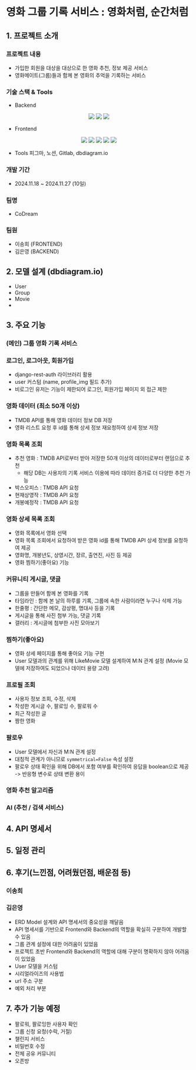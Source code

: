 # 영화 그룹 기록 서비스 : 영화처럼, 순간처럼


## 1. 프로젝트 소개
### 프로젝트 내용
- 가입한 회원을 대상을 대상으로 한 영화 추천, 정보 제공 서비스
- 영화메이트(그룹)들과 함께 본 영화의 추억을 기록하는 서비스

### 기술 스택 & Tools
- Backend
<div align="center">
<img src="https://img.shields.io/badge/python-3776AB?style=for-the-badge&logo=python&logoColor=white"> 
<img src="https://img.shields.io/badge/django-092E20?style=for-the-badge&logo=django&logoColor=white">
 <img src="https://img.shields.io/badge/SQLite-003B57?style=for-the-badge&logo=SQLite&logoColor=white">
</div>

- Frontend
<div align="center">
<img src="https://img.shields.io/badge/html5-E34F26?style=for-the-badge&logo=html5&logoColor=white">
<img src="https://img.shields.io/badge/css-1572B6?style=for-the-badge&logo=css3&logoColor=white">
<img src="https://img.shields.io/badge/javascript-F7DF1E?style=for-the-badge&logo=javascript&logoColor=black">
<img src="https://img.shields.io/badge/vue.js-4FC08D?style=for-the-badge&logo=vue.js&logoColor=white">
<img src="https://img.shields.io/badge/bootstrap-7952B3?style=for-the-badge&logo=bootstrap&logoColor=white">
</div>

- Tools
피그마, 노션, Gitlab, dbdiagram.io

### 개발 기간
- 2024.11.18 ~ 2024.11.27 (10일)

### 팀명 
- CoDream

### 팀원
- 이송희 (FRONTEND)
- 김은영 (BACKEND)


## 2. 모델 설계 (dbdiagram.io)

- User
- Group
- Movie
- 




## 3. 주요 기능
### (메인) 그룹 영화 기록 서비스

### 로그인, 로그아웃, 회원가입
- django-rest-auth 라이브러리 활용
- user 커스텀 (name, profile_img 필드 추가)
- 비로그인 유저는 기능이 제한되어 로그인, 회원가입 페이지 외 접근 제한

### 영화 데이터 (최소 50개 이상)	
- TMDB API를 통해 영화 데이터 정보 DB 저장
- 영화 리스트 요청 후 id를 통해 상세 정보 재요청하여 상세 정보 저장

### 영화 목록 조회	
- 추천 영화 
  : TMDB API로부터 받아 저장한 50개 이상의 데이터로부터 랜덤으로 추천
  - 해당 DB는 사용자의 기록 서비스 이용에 따라 데이터 증가로 더 다양한 추천 가능
- 박스오피스
  : TMDB API 요청
- 현재상영작
  : TMDB API 요청
- 개봉예정작
  : TMDB API 요청

### 영화 상세 목록 조회	
- 영화 목록에서 영화 선택
- 영화 목록 조회에서 요청하여 받은 영화 id를 통해 TMDB API 상세 정보를 요청하여 제공
- 영화명, 개봉년도, 상영시간, 장르, 출연진, 사진 등 제공
- 영화 찜하기(좋아요) 기능

### 커뮤니티 게시글, 댓글
- 그룹을 만들어 함께 본 영화를 기록
- 타임라인 : 함께 본 날의 하루를 기록, 그룹에 속한 사람이라면 누구나 삭제 가능
- 한줄평 : 간단한 메모, 감상평, 명대사 등을 기록
- 게시글을 통해 사진 첨부 가능, 댓글 기록
- 갤러리 : 게시글에 첨부한 사진 모아보기

### 찜하기(좋아요)
- 영화 상세 페이지를 통해 좋아요 기능 구현
- User 모델과의 관계를 위해 LikeMovie 모델 설계하여 M:N 관계 설정 (Movie 모델에 저장하여도 되었으나 데이터 용량 고려)

### 프로필 조회
- 사용자 정보 조회, 수정, 삭제 
- 작성한 게시글 수, 팔로잉 수, 팔로워 수
- 최근 작성한 글
- 짬한 영화

### 팔로우
- User 모델에서 자신과 M:N 관계 설정
- 대칭적 관계가 아니므로  `symmetrical=False` 속성 설정
- 팔로우 상태 확인을 위해 DB에서 포함 여부를 확인하여 응답을 boolean으로 제공 -> 반응형 변수로 상태 변환 용이

### 영화 추천 알고리즘


### AI (추천 / 검색 서비스)




## 4. API 명세서
## 5. 일정 관리


## 6. 후기(느낀점, 어려웠던점, 배운점 등)
### 이송희 
### 김은영
- ERD Model 설계와 API 명세서의 중요성을 깨달음
- API 명세서를 기반으로 Frontend와 Backend의 역할을 확실히 구분하여 개발할 수 있음
- 그룹 관계 설정에 대한 어려움이 있었음
- 프로젝트 초반 Frontend와 Backend의 역할에 대해 구분이 명확하지 않아 어려움이 있었음
- User 모델을 커스텀
- 시리얼라이즈의 사용법
- url 주소 구분
- 예외 처리 부분


## 7. 추가 기능 예정
- 팔로워, 팔로잉한 사용자 확인
- 그룹 신청 요청(수락, 거절)
- 챌린지 서비스
- 비밀번호 수정
- 전체 공유 커뮤니티
- 오픈방
